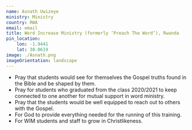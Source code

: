 ```yaml
---
name: Asnath Uwizeye
ministry: Ministry
country: RWA
email: email
title: Word Increase Ministry (formerly ‘Preach The Word’), Rwanda
pin_location:
    lon: -1.9441
    lat: 30.0619
image: ./Asnath.png
imageOrientation: landscape
---
```

* Pray that students would see for themselves the Gospel truths found in the Bible and be shaped by them.
* Pray for students who graduated from the class 2020/2021 to keep connected to one another for mutual support in word ministry.
* Pray that the students would be well equipped to reach out to others with the Gospel. 
* For God to provide everything needed for the running of this training. 
* For WIM students and staff to grow in Christlikeness.

